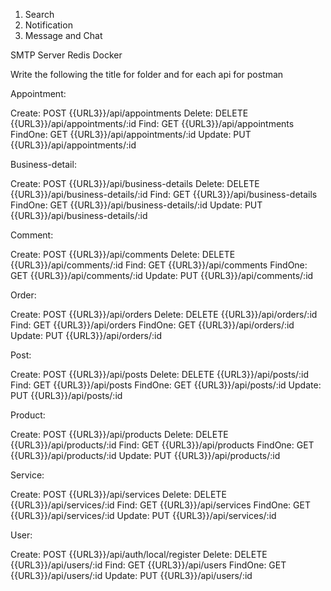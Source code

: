1. Search
3. Notification
4. Message and Chat

SMTP Server
Redis
Docker


Write the following the title for folder and for each api for postman 


Appointment:

Create: POST {{URL3}}/api/appointments
Delete: DELETE {{URL3}}/api/appointments/:id
Find: GET {{URL3}}/api/appointments
FindOne: GET {{URL3}}/api/appointments/:id
Update: PUT {{URL3}}/api/appointments/:id

Business-detail:

Create: POST {{URL3}}/api/business-details
Delete: DELETE {{URL3}}/api/business-details/:id
Find: GET {{URL3}}/api/business-details
FindOne: GET {{URL3}}/api/business-details/:id
Update: PUT {{URL3}}/api/business-details/:id

Comment:

Create: POST {{URL3}}/api/comments
Delete: DELETE {{URL3}}/api/comments/:id
Find: GET {{URL3}}/api/comments
FindOne: GET {{URL3}}/api/comments/:id
Update: PUT {{URL3}}/api/comments/:id

Order:

Create: POST {{URL3}}/api/orders
Delete: DELETE {{URL3}}/api/orders/:id
Find: GET {{URL3}}/api/orders
FindOne: GET {{URL3}}/api/orders/:id
Update: PUT {{URL3}}/api/orders/:id

Post:

Create: POST {{URL3}}/api/posts
Delete: DELETE {{URL3}}/api/posts/:id
Find: GET {{URL3}}/api/posts
FindOne: GET {{URL3}}/api/posts/:id
Update: PUT {{URL3}}/api/posts/:id

Product:

Create: POST {{URL3}}/api/products
Delete: DELETE {{URL3}}/api/products/:id
Find: GET {{URL3}}/api/products
FindOne: GET {{URL3}}/api/products/:id
Update: PUT {{URL3}}/api/products/:id

Service:

Create: POST {{URL3}}/api/services
Delete: DELETE {{URL3}}/api/services/:id
Find: GET {{URL3}}/api/services
FindOne: GET {{URL3}}/api/services/:id
Update: PUT {{URL3}}/api/services/:id

User:

Create: POST {{URL3}}/api/auth/local/register
Delete: DELETE {{URL3}}/api/users/:id
Find: GET {{URL3}}/api/users
FindOne: GET {{URL3}}/api/users/:id
Update: PUT {{URL3}}/api/users/:id

